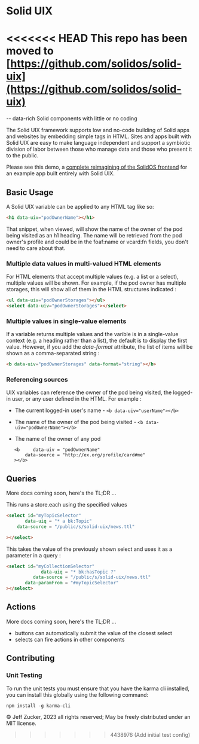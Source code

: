 # Solid UIX 

<<<<<<< HEAD
This repo has been moved to [https://github.com/solidos/solid-uix](https://github.com/solidos/solid-uix)
=======
-- data-rich Solid components with little or no coding

The Solid UIX framework supports low and no-code building of Solid apps and websites by embedding simple tags in HTML.  Sites and apps built with Solid UIX are easy to make language independent and support a symbiotic division of labor between those who manage data and those who present it to the public.

Please see this demo, a [complete reimagining of the SolidOS frontend](https://jeff-zucker.github.io/solid-uix/index.html) for an example app built entirely with Solid UIX.

## Basic Usage

A Solid UIX variable can be applied to any HTML tag like so:

```html
<h1 data-uiv="podOwnerName"></h1>
```

That snippet, when viewed, will show the name of the owner of the pod being visited as an h1 heading.  The name will be retrieved from the pod owner's profile and could be in the foaf:name or vcard:fn fields, you don't need to care about that.

### Multiple data values in multi-valued HTML elements

For HTML elements that accept multiple values (e.g. a list or a select), multiple values will be shown.  For example, if the pod owner has multiple storages, this will show all of them in the HTML structures indicated :

```html
<ul data-uiv="podOwnerStorages"></ul>
<select data-uiv="podOwnerStorages"></select>
```

### Multiple values in single-value elements

If a variable returns multiple values and the varible is in a single-value context (e.g. a heading rather than a list), the default is to display the first value.  However, if you add the *data-format* attribute, the list of items will be shown as a comma-separated string :

```html
<b data-uiv="podOwnerStorages" data-format="string"></b>
```

### Referencing sources

UIX variables can reference the owner of the pod being visited, the logged-in user, or any user defined in the HTML.  For example :

* The current logged-in user's name - `<b data-uiv="userName"></b>`

* The name of the owner of the pod being visited - `<b data-uiv="podOwnerName"></b>`

* The name of the owner of any pod
```
   <b     data-uiv = "podOwnerName" 
       data-source = "http://ex.org/profile/card#me"
   ></b>
```

## Queries

More docs coming soon, here's the TL;DR ...

This runs a store.each using the specified values

```html
<select id="myTopicSelector"
       data-uiq = "* a bk:Topic"
    data-source = "/public/s/solid-uix/news.ttl"

></select>
```

This takes the value of the previously shown select and uses it as a parameter in a query :

```html
<select id="myCollectionSelector"
             data-uiq = "* bk:hasTopic ?"
          data-source = "/public/s/solid-uix/news.ttl"
       data-paramFrom = "#myTopicSelector"
></select>
```


## Actions

More docs coming soon, here's the TL;DR ...

* buttons can automatically submit the value of the closest select
* selects can fire actions in other components

## Contributing

### Unit Testing
To run the unit tests you must ensure that you have the karma cli installed, you can install this globally using the following command:
```
npm install -g karma-cli
```


&copy; Jeff Zucker, 2023 all rights reserved; May be freely distributed under an MIT license.
>>>>>>> 4438976 (Add initial test config)
